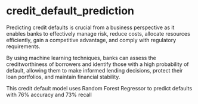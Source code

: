 # credit_default_prediction
Predicting credit defaults is crucial from a business perspective as it enables banks to effectively manage risk, reduce costs, allocate resources efficiently, gain a competitive advantage, and comply with regulatory requirements. 

By using machine learning techniques, banks can assess the creditworthiness of borrowers and identify those with a high probability of default, allowing them to make informed lending decisions, protect their loan portfolios, and maintain financial stability. 

This credit default model uses Random Forest Regressor to predict defaults with 76% accuracy and 73% recall
